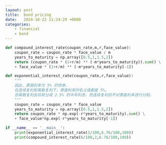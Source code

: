 ```yaml
---
layout: post
title:  bond pricing 
date:   2024-10-22 11:24:29 +0800
categories: 
    - financial
    - bond
---
```


<script type="text/javascript" async
  src="https://cdn.jsdelivr.net/npm/mathjax@3/es5/tex-mml-chtml.js">
</script>

```py
def compound_interest_rate(coupon_rate,m,r,face_value):
    coupon_rate = coupon_rate * face_value / m
    years_to_maturity = np.array([0.5,1,1.5,2])
    return (coupon_rate * (1+r/m) ** (-m*years_to_maturity)).sum() \
    + face_value * (1+r/m) ** (-m*years_to_maturity[-1])    
```

```py
def exponential_interest_rate(coupon_rate,r,face_value):
    """
    因此，票面利率为 5% 的债券，
    在连续复利和离散复利下，票面利率的名义值都是 5%。
    但离散复利会将其分成 2.5% 的半年利息，而连续复利则不对票面利率进行分割。
    """
    coupon_rate = coupon_rate * face_value
    years_to_maturity = np.array([0.5,1,1.5,2])
    return coupon_rate * np.exp(-r*years_to_maturity).sum() \
    + face_value*np.exp(-r*years_to_maturity[-1])
```

```py
if __name__ == '__main__':
    print(exponential_interest_rate(3/100,6.76/100,100))
    print(compound_interest_rate(6/100,2,6.76/100,100))
```
